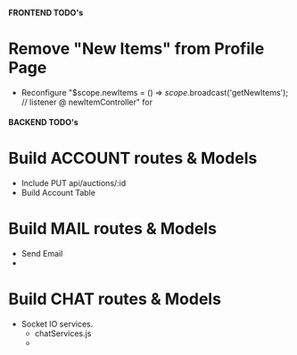 #### FRONTEND TODO's ####

# Remove "New Items" from Profile Page

  - Reconfigure "$scope.newItems = () => $scope.$broadcast('getNewItems'); // listener @ newItemController" for

#### BACKEND TODO's #####

# Build ACCOUNT routes & Models

  - Include PUT api/auctions/:id
  - Build Account Table

# Build MAIL routes & Models

  - Send Email
  - 

# Build CHAT routes & Models

  - Socket IO services.
    * chatServices.js
    *
